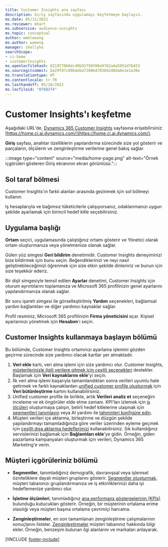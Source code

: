```yaml
---
title: Customer Insights ana sayfası
description: Giriş sayfasında uygulamayı keşfetmeye başlayın.
ms.date: 05/11/2022
ms.reviewer: mhart
ms.subservice: audience-insights
ms.topic: conceptual
author: wmelewong
ms.author: wameng
manager: shellyha
searchScope:
- ci-home
- customerInsights
ms.openlocfilehash: 621977068dc49b55f50f00e9762a4a5952d7b453
ms.sourcegitcommit: ba29fd7c89bdeba7260b4783662d8da8e1e1e30e
ms.translationtype: HT
ms.contentlocale: tr-TR
ms.lasthandoff: 05/18/2022
ms.locfileid: "8768374"
---
```

# <a name="explore-customer-insights"></a>Customer Insights'ı keşfetme

Aşağıdaki URL'de, [Dynamics 365 Customer Insights](https://home.ci.ai.dynamics.com/) sayfasına erişebilirsiniz: [https://home.ci.ai.dynamics.com/](https://home.ci.ai.dynamics.com/).

**Giriş** sayfası, anahtar özelliklerin yapılandırma sürecinde size yol gösterir ve parçaların, ölçülerin ve zenginleştirme verilerine genel bakış sağlar.

:::image type="content" source="media/home-page.png" alt-text="Örnek içgörüleri gösteren Giriş ekranının ekran görüntüsü.":::

## <a name="left-side-pane"></a>Sol taraf bölmesi

Customer Insights'ın farklı alanları arasında gezinmek için sol bölmeyi kullanın.

Iş hesaplarıyla ve bağımsız tüketicilerle çalışıyorsanız, odaklanmanızı uygun şekilde ayarlamak için birincil hedef kitle seçebilirsiniz.

## <a name="application-header"></a>Uygulama başlığı

**Ortam** seçici, uygulamasında çalıştığınız ortamı gösterir ve Yönetici olarak ortam oluşturmanıza veya yönetmenize olanak sağlar.

Gülen yüz simgesi **Geri bildirim** denetimidir. Customer Insights deneyiminizi bize bildirmek için bunu seçin. Beğendiklerinizi ve neyi nasıl geliştirebileceğimizi öğrenmek için size etkin şekilde dinleniriz ve bunun için size teşekkür ederiz.

Bir dişli simgesiyle temsil edilen **Ayarlar** denetimi, Customer Insights için oturum ayrıntılarını toplamanıza ve Microsoft 365 profilinizin genel ayarlarını yapılandırmanıza olanak sağlar.

Bir soru işareti simgesi ile görselleştirilmiş **Yardım** seçenekleri, bağlamsal yardım bağlantıları ve diğer yardımcı kaynaklar sağlar.

Profil resminiz, Microsoft 365 profilinizin **Firma yöneticisini** açar. Kişisel ayarlarınızı yönetmek için **Hesabım**'ı seçin.

## <a name="getting-started-with-customer-insights-section"></a>Customer Insights kullanmaya başlayın bölümü

Bu bölümde, Customer Insights ortamınızı ayarlama işlemini gözden geçirme sürecinde size yardımcı olacak kartlar yer almaktadır.

1. **Veri ekle** kartı, veri alma işlemi için size yardımcı olur. Customer Insights, [müşterilerinizle ilgili verilere gitmek için çeşitli seçenekleri](data-sources.md) destekler. Başlamak için **Veri kaynaklarını ekle**'yi seçin.
1. İlk veri alma işlemi başarıyla tamamlandıktan sonra verileri uyumlu hale getirmek ve farklı kaynaklardan [unified customer profile oluşturmak](data-unification.md) için **Veri bütünleştirme** kartını kullanabilirsiniz. 
1. Unified customer profile ile birlikte, artık **Verileri analiz et** seçeneğini inceleme ve ek öngörüler elde etme zamanı. KPI'ları izlemek için [iş ölçüleri](measures.md) oluşturmaya çalışın, belirli hedef kitlelerine ulaşmak için [segmentleri tanımlayın](segments.md) veya AI yardımı ile [tahminleri konfigüre edin](predictions-overview.md).
1. Müşteri verileri içe aktarma, birleştirme ve düzgün şekilde yapılandırmayı tamamladığınıza göre veriler üzerinden eyleme geçmek için [çeşitli dışa aktarma hedeflerimizi](export-destinations.md) kullanabilirsiniz. Sık kullandığınız servislerinizi bağlamak için **Bağlantıları ekle**'ye gidin. Örneğin, giden pazarlama kampanyaları oluşturmak için verileri, Dynamics 365 Marketing'e verin. 

## <a name="your-customer-insights-section"></a>Müşteri içgörüleriniz bölümü

- **Segmentler**, tanımladığınız demografik, davranışsal veya işlemsel özniteliklere dayalı müşteri gruplarını gösterir. [Segmentler oluşturmak](segments.md), müşteri tabanınızı gruplandırmanıza ve iş etkinliklerinizi daha iyi hedeflemenize yardımcı olur.

- **İşletme ölçümleri**, tanımladığınız [ana performans göstergelerinin (KPIs)](measures.md) bulunduğu kutucukları gösterir. Örneğin, bir müşterinin ortalama erime olasılığı veya müşteri başına ortalama çevrimiçi harcama.

- **Zenginleştirmeler**, en son tamamlanan zenginleştirme çalışmalarının sonuçlarını listeler. [Zenginleştirmeler](enrichment-hub.md) müşteri tabanınız hakkında bilgi ekler. Örneğin, benzeşim bulunan ilgi alanlarını ve markaları anlayarak.


[!INCLUDE [footer-include](includes/footer-banner.md)]
